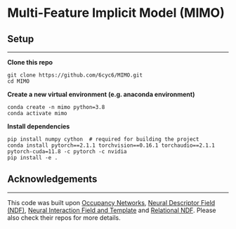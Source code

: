 # Multi-Feature Implicit Model (MIMO)

## Setup

---

**Clone this repo**
```
git clone https://github.com/6cyc6/MIMO.git
cd MIMO
```
**Create a new virtual environment (e.g. anaconda environment)**
```
conda create -n mimo python=3.8
conda activate mimo
```

**Install dependencies**

```
pip install numpy cython  # required for building the project
conda install pytorch==2.1.1 torchvision==0.16.1 torchaudio==2.1.1 pytorch-cuda=11.8 -c pytorch -c nvidia
pip install -e .
```

## Acknowledgements

---

This code was built upon [Occupancy Networks](https://github.com/autonomousvision/occupancy_networks), [Neural Descriptor Field (NDF)](https://github.com/anthonysimeonov), 
[Neural Interaction Field and Template](https://github.com/zzilch/NIFT) and 
[Relational NDF](https://github.com/anthonysimeonov/relational_ndf). 
Please also check their repos for more details.
